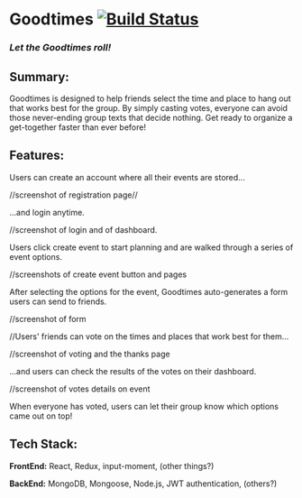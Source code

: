 # Goodtimes [![Build Status](https://travis-ci.org/thinkful-ei22/its_a_date_client.svg?branch=development)](https://travis-ci.org/thinkful-ei22/its_a_date_client)

### *Let the Goodtimes roll!*

## Summary:

Goodtimes is designed to help friends select the time and place to hang out that works best for the group. By simply casting votes, everyone can avoid those never-ending group texts that decide nothing. Get ready to organize a get-together faster than ever before!

## Features:

Users can create an account where all their events are stored...

//screenshot of registration page//

...and login anytime.

//screenshot of login and of dashboard.

Users click create event to start planning and are walked through a series of event options.

//screenshots of create event button and pages

After selecting the options for the event, Goodtimes auto-generates a form users can send to friends.

//screenshot of form

//Users' friends can vote on the times and places that work best for them...

//screenshot of voting and the thanks page

...and users can check the results of the votes on their dashboard.

//screenshot of votes details on event

When everyone has voted, users can let their group know which options came out on top!

## Tech Stack:

**FrontEnd:** React, Redux, input-moment, (other things?)

**BackEnd:** MongoDB, Mongoose, Node.js, JWT authentication, (others?)
